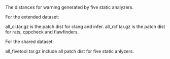 The distances for warning generated by five static analyzers.

For the extended dataset:

all_ci.tar.gz is the patch dist for clang and infer.
all_rcf.tar.gz is the patch dist for rats, cppcheck and flawfinders.

For the shared dataset:

all_fivetool.tar.gz include all patch dist for five static anlyzers. 
